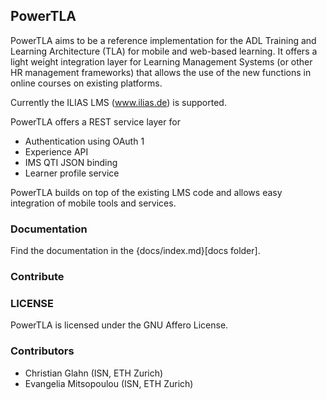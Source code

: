 ## PowerTLA


PowerTLA aims to be a reference implementation for the ADL Training and Learning Architecture (TLA) for mobile and web-based
learning. It offers a light weight integration layer for Learning Management Systems (or other HR management frameworks)
that allows the use of the new functions in online courses on existing platforms.

Currently the ILIAS LMS (www.ilias.de) is supported.

PowerTLA offers a REST service layer for

* Authentication using OAuth 1
* Experience API
* IMS QTI JSON binding
* Learner profile service

PowerTLA builds on top of the existing LMS code and allows easy integration of mobile tools and services.

### Documentation

Find the documentation in the {docs/index.md}[docs folder].

### Contribute



### LICENSE

PowerTLA is licensed under the GNU Affero License.

### Contributors

* Christian Glahn (ISN, ETH Zurich)
* Evangelia Mitsopoulou (ISN, ETH Zurich)
